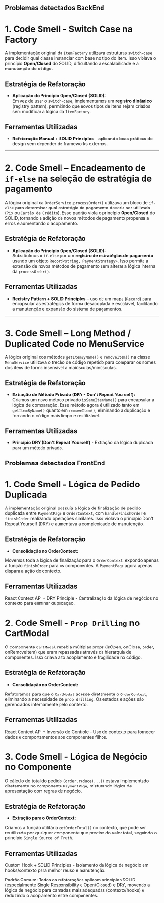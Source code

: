 ## Problemas detectados BackEnd

# 1. **Code Smell - Switch Case na Factory**

A implementação original da `ItemFactory` utilizava estruturas `switch-case` para decidir qual classe instanciar com base no tipo do item. Isso violava o princípio **Open/Closed** do SOLID, dificultando a escalabilidade e a manutenção do código.

## Estratégia de Refatoração

- **Aplicação do Princípio Open/Closed (SOLID):**  
  Em vez de usar o `switch-case`, implementamos um **registro dinâmico** (registry pattern), permitindo que novos tipos de itens sejam criados sem modificar a lógica da `ItemFactory`.

## Ferramentas Utilizadas

- **Refatoração Manual + SOLID Principles** – aplicando boas práticas de design sem depender de frameworks externos.

---

# 2. **Code Smell – Encadeamento de `if-else` na seleção de estratégia de pagamento**

A lógica original da `OrderService.processOrder()` utilizava um bloco de `if-else` para determinar qual estratégia de pagamento deveria ser utilizada (`Pix` ou `Cartão de Crédito`). Esse padrão viola o princípio **Open/Closed** do SOLID, tornando a adição de novos métodos de pagamento propensa a erros e aumentando o acoplamento.

## Estratégia de Refatoração

- **Aplicação do Princípio Open/Closed (SOLID):**  
  Substituímos o `if-else` por um **registro de estratégias de pagamento** usando um objeto `Record<string, PaymentStrategy>`. Isso permite a extensão de novos métodos de pagamento sem alterar a lógica interna da `processOrder()`.

## Ferramentas Utilizadas

- **Registry Pattern + SOLID Principles** – uso de um mapa (`Record`) para encapsular as estratégias de forma desacoplada e escalável, facilitando a manutenção e expansão do sistema de pagamentos.

---

# 3. **Code Smell – Long Method / Duplicated Code no MenuService**

A lógica original dos métodos `getItemByName()` e `removeItem()` na classe `MenuService` utilizava o trecho de código repetido para comparar os nomes dos itens de forma insensível a maiúsculas/minúsculas.

## Estratégia de Refatoração

- **Extração de Método Privado (DRY - Don't Repeat Yourself):**  
  Criamos um novo método privado `isSameItemName()` para encapsular a lógica de comparação. Esse método agora é utilizado tanto em `getItemByName()` quanto em `removeItem()`, eliminando a duplicação e tornando o código mais limpo e reutilizável.

## Ferramentas Utilizadas

- **Princípio DRY (Don't Repeat Yourself)** - Extração da lógica duplicada para um método privado.

## Problemas detectados FrontEnd

# 1. **Code Smell - Lógica de Pedido Duplicada**

A implementação original possuía a lógica de finalização de pedido duplicada entre `PaymentPage` e `OrderContext`, com `handleFinishOrder` e `finishOrder` realizando operações similares. Isso violava o princípio Don't Repeat Yourself (DRY) e aumentava a complexidade de manutenção.

## Estratégia de Refatoração

- **Consolidação no OrderContext:**

Movemos toda a lógica de finalização para o `OrderContext`, expondo apenas a função `finishOrder` para os componentes. A `PaymentPage` agora apenas dispara a ação do contexto.

## Ferramentas Utilizadas

React Context API + DRY Principle - Centralização da lógica de negócios no contexto para eliminar duplicação.

# 2. **Code Smell - `Prop Drilling` no CartModal**

O componente `CartModal` recebia múltiplas props (isOpen, onClose, order, onRemoveItem) que eram repassadas através da hierarquia de componentes. Isso criava alto acoplamento e fragilidade no código.

## Estratégia de Refatoração

- **Consolidação no OrderContext:**

Refatoramos para que o `CartModal` acesse diretamente o `OrderContext`, eliminando a necessidade de `prop drilling`. Os estados e ações são gerenciados internamente pelo contexto.

## Ferramentas Utilizadas

React Context API + Inversão de Controle - Uso do contexto para fornecer dados e comportamentos aos componentes filhos.

# 3. **Code Smell - Lógica de Negócio no Componente**

O cálculo do total do pedido `(order.reduce(...))` estava implementado diretamente no componente `PaymentPage`, misturando lógica de apresentação com regras de negócio.

## Estratégia de Refatoração

- **Extração para o OrderContext:**

Criamos a função utilitária `getOrderTotal()` no contexto, que pode ser reutilizada por qualquer componente que precise do valor total, seguindo o princípio `Single Source of Truth`.

## Ferramentas Utilizadas

Custom Hook + SOLID Principles - Isolamento da lógica de negócio em hooks/contexto para melhor reuso e manutenção.

Padrão Comum: Todas as refatorações aplicam princípios SOLID (especialmente Single Responsibility e Open/Closed) e DRY, movendo a lógica de negócio para camadas mais adequadas (contexto/hooks) e reduzindo o acoplamento entre componentes.

